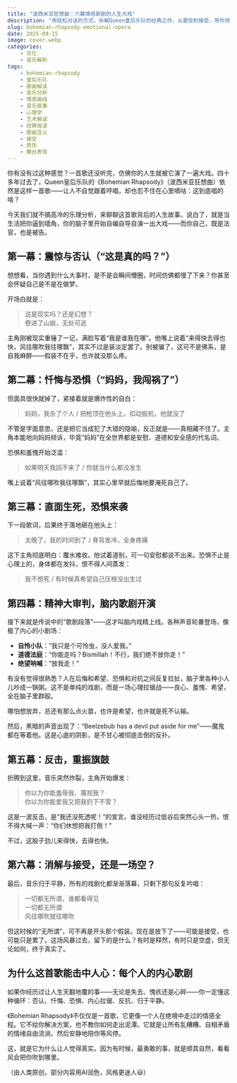 ```yaml
---
title: "波西米亚狂想曲：六幕情感歌剧的人生大戏"
description: "用轻松对话的方式，拆解Queen皇后乐队的经典之作，从震惊到接受，带你领略这首歌为何能击中每一个人柔软的内心。"
slug: bohemian-rhapsody-emotional-opera
date: 2025-09-15
image: cover.webp
categories:
    - 文化
    - 音乐解析
tags:
    - bohemian-rhapsody
    - 皇后乐队
    - 歌曲解读
    - 音乐分析
    - 情感曲线
    - 音乐叙事
    - 心理学
    - 艺术解读
    - 经典摇滚
    - 歌曲含义
    - 接受
    - 悲伤
    - 舞台表现
---
```


你有没有过这种感觉？一首歌还没听完，仿佛你的人生就被它演了一遍大戏。四十多年过去了，Queen皇后乐队的《Bohemian Rhapsody》（波西米亚狂想曲）依然是这样一首歌——让人不自觉跟着哼唱，却也忍不住在心里嘀咕：这到底唱的啥？

今天我们就不搞高冷的乐理分析，来聊聊这首歌背后的人生故事。说白了，就是当生活把你逼到墙角，你的脑子里开始自编自导自演一出大戏——而你自己，既是法官，也是被告。

## 第一幕：震惊与否认（“这是真的吗？”）

想想看，当你遇到什么大事时，是不是会瞬间懵圈，时间仿佛都慢了下来？你甚至会怀疑自己是不是在做梦。

开场白就是：

> 这是现实吗？还是幻想？  
> 卷进了山崩，无处可逃

主角刚被现实重锤了一记，满脸写着“我是谁我在哪”。他嘴上说着“来得快去得也快，风往哪吹我往哪飘”，其实不过是装淡定罢了。别被骗了，这可不是佛系，是自我麻醉——假装不在乎，也许就没那么疼。

## 第二幕：忏悔与恐惧（“妈妈，我闯祸了”）

但面具很快就掉了，紧接着就是爆炸性的自白：

> 妈妈，我杀了个人 / 把枪顶在他头上，扣动扳机，他就没了

不管是字面意思，还是把它当成犯了大错的隐喻，反正就是——真相藏不住了。主角本能地向妈妈倾诉，毕竟“妈妈”在全世界都是安慰、道德和安全感的代名词。

恐惧和羞愧开始泛滥：

> 如果明天我回不来了 / 你就当什么都没发生

嘴上说着“风往哪吹我往哪飘”，其实心里早就后悔地要淹死自己了。

## 第三幕：直面生死，恐惧来袭

下一段歌词，后果终于落地砸在他头上：

> 太晚了，我的时间到了 / 脊背发冷，全身疼痛

这下主角彻底明白：覆水难收。他试着道别，可一句安慰都说不出来。恐惧不止是心理上的，身体都在发抖，恨不得人间蒸发：

> 我不想死 / 有时候真希望自己压根没出生过

## 第四幕：精神大审判，脑内歌剧开演

接下来就是传说中的“歌剧段落”——这才叫脑内戏精上线。各种声音轮番登场，像极了内心的小剧场：

- **自怜小队**：“我只是个可怜虫，没人爱我。”
- **道德法庭**：“你能走吗？Bismillah！不行，我们绝不放你走！”
- **绝望呐喊**：“放我走！”

有没有觉得很熟悉？人在后悔和希望、恐惧和对抗之间反复拉扯，脑子里各种小人儿吵成一锅粥。这不是单纯的戏剧，而是一场心理拉锯战——良心、羞愧、希望，全在脑子里群殴。

哪怕想放弃，总还有那么点火苗，也许是希望，也许就是死不认输。

然后，黑暗的声音出现了：“Beelzebub has a devil put aside for me”——魔鬼都在等着他。这是心底的阴影，是不甘心被彻底击倒的反扑。

## 第五幕：反击，重振旗鼓

折腾到这里，音乐突然炸裂，主角开始爆发：

> 你以为你能羞辱我、蔑视我？  
> 你以为你能爱我又把我扔下不管？

这是一波反击，是“我还没死透呢！”的宣言。谁没经历过低谷后突然心头一热，恨不得大喊一声：“你们休想把我打倒！”

不过，这股子劲儿来得快，去得也快。

## 第六幕：消解与接受，还是一场空？

最后，音乐归于平静，所有的戏剧化都渐渐落幕，只剩下那句反复吟唱：

> 一切都无所谓，谁都看得见  
> 一切都无所谓  
> 风往哪吹就往哪吹

但这时候的“无所谓”，可不再是开头那个假装。现在是放下了——可能是接受，也可能只是累了。这场风暴过去，留下的是什么？有时是释然，有时只是空虚，但无论如何，终于真实了。

## 为什么这首歌能击中人心：每个人的内心歌剧

如果你经历过让人生天翻地覆的事——无论是失去、愧疚还是心碎——你一定懂这种循环：否认、忏悔、恐惧、内心拉锯、反抗、归于平静。

《Bohemian Rhapsody》不仅仅是一首歌，它更像一个人在绝境中走过的情感全程。它不给你解决方案，也不教你如何走出泥潭。它就是让所有乱糟糟、自相矛盾的情绪自由流淌，然后安静地陪你等风停。

这，就是它为什么让人觉得真实。因为有时候，最勇敢的事，就是顺其自然，看看风会把你吹到哪里。

（由人类原创，部分内容用AI润色，风格更迷人😃）